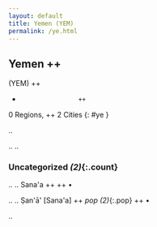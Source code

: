 ```yaml
---
layout: default
title: Yemen (YEM)
permalink: /ye.html
---
```



## Yemen   ++
(YEM)  ++
-                     ++
0 Regions, ++
2 Cities
{: #ye }

.. 




.. 
.. 


### Uncategorized _(2)_{:.count}


..
..
Sana'a  ++
 ++
•

..
..
Ṣan'ā' [Sana'a]  ++
 _pop (2)_{:.pop} ++
•




.. 
 

